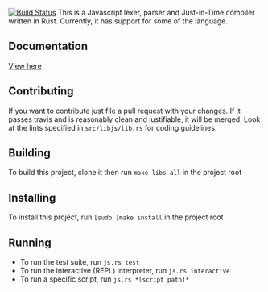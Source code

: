 [![Build Status](https://travis-ci.org/TomBebbington/js.rs.svg?branch=master)](https://travis-ci.org/TomBebbington/js.rs)
This is a Javascript lexer, parser and Just-in-Time compiler written in Rust. Currently, it has support for some of the language.

Documentation
-------------
[View here](http://tombebbington.github.io/js.rs/js/index.html)

Contributing
------------
If you want to contribute just file a pull request with your changes. If it passes travis and is reasonably clean and justifiable, it will be merged. Look at the lints specified in `src/libjs/lib.rs` for coding guidelines.

Building
--------
To build this project, clone it then run `make libs all` in the project root

Installing
----------
To install this project, run `[sudo ]make install` in the project root

Running
-------
+ To run the test suite, run `js.rs test`
+ To run the interactive (REPL) interpreter, run `js.rs interactive`
+ To run a specific script, run `js.rs *[script path]*`
